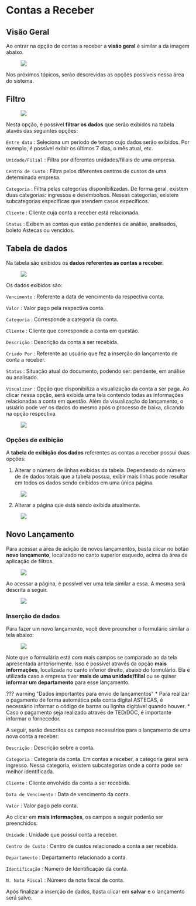 # Contas a Receber

## Visão Geral

Ao entrar na opção de contas a receber a **visão geral** é similar a da imagem abaixo.

<figure class="images">
    <img src="../../../../assets/prints-ui/contas-receber-painel.jpg" />
</figure>

Nos próximos tópicos, serão descrevidas as opções possíveis nessa área do sistema.

## Filtro

<figure class="images">
    <img src="../../../../assets/prints-ui/contas-receber-filtro.jpg" />
</figure>

Nesta opção, é possível **filtrar os dados** que serão exibidos na tabela atavés das seguintes opções:

`Entre data`
: Seleciona um período de tempo cujo dados serão exibidos. Por exemplo, é possível exibir os últimos 7 dias, o mês atual, etc.

`Unidade/Filial`
: Filtra por diferentes unidades/filiais de uma empresa.

`Centro de Custo`
: Filtra pelos diferentes centros de custos de uma determinada empresa.

`Categoria`
: Filtra pelas categorias disponibilizadas. De forma geral, existem duas categorias: ingressos e desembolsos. Nessas categorias, existem subcategorias específicas que atendem casos específicos.

`Cliente`
: Cliente cuja conta a receber está relacionada.

`Status`
: Exibem as contas que estão pendentes de análise, analisados, boleto Astecas ou vencidos.

## Tabela de dados

Na tabela são exibidos os **dados referentes as contas a receber**.

<figure class="images">
    <img src="../../../../assets/prints-ui/contas-receber-tabela.jpg" />
</figure>

Os dados exibidos são:

`Vencimento` 
: Referente a data de vencimento da respectiva conta.

`Valor` 
: Valor pago pela respectiva conta.

`Categoria`
: Corresponde a categoria da conta.

`Cliente`
: Cliente que corresponde a conta em questão.

`Descrição`
: Descrição da conta a ser recebida.

`Criado Por`
: Referente ao usuário que fez a inserção do lançamento de conta a receber.

`Status`
: Situação atual do documento, podendo ser: pendente, em análise ou analisado.

`Visualizar`
: Opção que disponibiliza a visualização da conta a ser paga. Ao clicar nessa opção, será exibida uma tela contendo todas as informações relacionadas a conta em questão. Além da visualização do lançamento, o usuário pode ver os dados do mesmo após o processo de baixa, clicando na opção respectiva.

<figure class="images">
    <img src="../../../../assets/prints-ui/contas-pagar-visualizar.jpg" />
</figure>

### Opções de exibição

A **tabela de exibição dos dados** referentes as contas a receber possui duas opções:

1. Alterar o número de linhas exibidas da tabela. Dependendo do número de de dados totais que a tabela possua, exibir mais linhas pode resultar em todos os dados sendo exibidos em uma única página.

<figure class="images">
    <img src="../../../../assets/prints-ui/enviar-extrato-exibir-linhas.jpg" />
</figure>

<ol start="2">
  <li>Alterar a página que está sendo exibida atualmente.</li>
</ol>

<figure class="images">
    <img src="../../../../assets/prints-ui/enviar-extrato-paginas.jpg" />
</figure>

## Novo Lançamento

Para acessar a área de adição de novos lançamentos, basta clicar no botão **novo lançamento**, localizado no canto superior esquedo, acima da área de aplicação de filtros.

<figure class="images">
    <img src="../../../../assets/prints-ui/contas-pagar.jpg" />
</figure>

Ao acessar a página, é possível ver uma tela similar a essa. A mesma será descrita a seguir.

<figure class="images">
    <img src="../../../../assets/prints-ui/contas-receber-painel-novo.jpg" />
</figure>

### Inserção de dados

Para fazer um novo lançamento, você deve preencher o formulário similar a tela abaixo:

<figure class="images">
    <img src="../../../../assets/prints-ui/contas-pagar-dados-lancamento.jpg" />
</figure>

Note que o formulária está com mais campos se comparado ao da tela apresentada anteriormente. Isso é possível através da opção **mais informações**, localizada no canto inferior direito, abaixo do formulário. Ela é utilizada caso a empresa tiver **mais de uma unidade/filial** ou se quiser **informar um departamento** para esse lançamento. 

??? warning "Dados importantes para envio de lançamentos"
    * Para realizar o pagamento de forma automática pela conta digital ASTECAS, é necessário informar o código de barras ou lignha digitável quando houver.
    * Caso o pagamento seja realizado através de TED/DOC, é importante informar o fornecedor.

A seguir, serão descritos os campos necessários para o lançamento de uma nova conta a receber:

`Descrição`
: Descrição sobre a conta.

`Categoria`
: Categoria da conta. Em contas a receber, a categoria geral será ingresso. Nessa categoria, existem subcategorias onde a conta pode ser melhor identificada.

`Cliente`
: Cliente envolvido da conta a ser recebida.

`Data de Vencimento`
: Data de vencimento da conta.

`Valor`
: Valor pago pelo conta.

Ao clicar em **mais informações**, os campos a seguir poderão ser preenchidos:

`Unidade`
: Unidade que possui conta a receber.

`Centro de Custo`
: Centro de custos relacionado a conta a ser recebida.

`Departamento`
: Departamento relacionado a conta.

`Identificação`
: Número de Identificação da conta.

`N. Nota Fiscal`
: Número da nota fiscal da conta.

Após finalizar a inserção de dados, basta clicar em **salvar** e o lançamento será salvo.